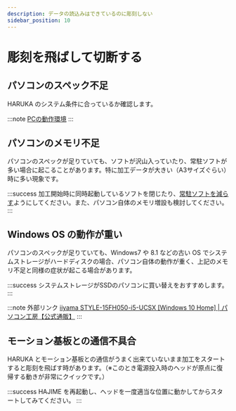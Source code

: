 ```yaml
---
description: データの読込みはできているのに彫刻しない
sidebar_position: 10
---
```


# 彫刻を飛ばして切断する

## パソコンのスペック不足

HARUKA のシステム条件に合っているか確認します。

:::note
[PCの動作環境](/docs/basic/pc_spec)
:::

## パソコンのメモリ不足

パソコンのスペックが足りていても、ソフトが沢山入っていたり、常駐ソフトが多い場合に起こることがあります。特に加工データが大きい（A3サイズぐらい）時に多い現象です。

:::success
加工開始時に同時起動しているソフトを閉じたり、[常駐ソフトを減らす](/docs/soft/suttoappupuroguramu)ようにしてください。また、パソコン自体のメモリ増設も検討してください。
:::

## Windows OS の動作が重い

パソコンのスペックが足りていても、Windows7 や 8.1 などの古い OS でシステムストレージがハードディスクの場合、パソコン自体の動作が重く、上記のメモリ不足と同様の症状が起こる場合があります。

:::success
システムストレージがSSDのパソコンに買い替えをおすすめします。
:::

:::note 外部リンク
[iiyama STYLE-15FH050-i5-UCSX [Windows 10 Home]  | パソコン工房【公式通販】](https://www.pc-koubou.jp/products/detail.php?product_id=719680&ref=core_i5_style_note) 
:::

## モーション基板との通信不具合

HARUKA とモーション基板との通信がうまく出来ていないまま加工をスタートすると彫刻を飛ばす時があります。（※このとき電源投入時のヘッドが原点に復帰する動きが非常にクイックです。）

:::success
HAJIME を再起動し、ヘッドを一度適当な位置に動かしてからスタートしてみてください。
:::
